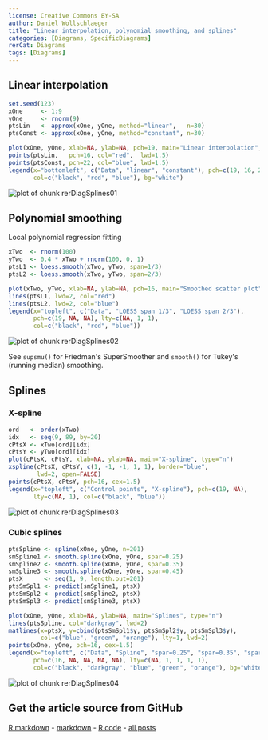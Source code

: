 ```yaml
---
license: Creative Commons BY-SA
author: Daniel Wollschlaeger
title: "Linear interpolation, polynomial smoothing, and splines"
categories: [Diagrams, SpecificDiagrams]
rerCat: Diagrams
tags: [Diagrams]
---
```





Linear interpolation
-------------------------


```r
set.seed(123)
xOne     <- 1:9
yOne     <- rnorm(9)
ptsLin   <- approx(xOne, yOne, method="linear",   n=30)
ptsConst <- approx(xOne, yOne, method="constant", n=30)
```


```r
plot(xOne, yOne, xlab=NA, ylab=NA, pch=19, main="Linear interpolation", cex=1.5)
points(ptsLin,   pch=16, col="red",  lwd=1.5)
points(ptsConst, pch=22, col="blue", lwd=1.5)
legend(x="bottomleft", c("Data", "linear", "constant"), pch=c(19, 16, 22),
       col=c("black", "red", "blue"), bg="white")
```

![plot of chunk rerDiagSplines01](../content/assets/figure/rerDiagSplines01-1.png) 

Polynomial smoothing
-------------------------

Local polynomial regression fitting


```r
xTwo  <- rnorm(100)
yTwo  <- 0.4 * xTwo + rnorm(100, 0, 1)
ptsL1 <- loess.smooth(xTwo, yTwo, span=1/3)
ptsL2 <- loess.smooth(xTwo, yTwo, span=2/3)
```


```r
plot(xTwo, yTwo, xlab=NA, ylab=NA, pch=16, main="Smoothed scatter plot")
lines(ptsL1, lwd=2, col="red")
lines(ptsL2, lwd=2, col="blue")
legend(x="topleft", c("Data", "LOESS span 1/3", "LOESS span 2/3"),
       pch=c(19, NA, NA), lty=c(NA, 1, 1),
       col=c("black", "red", "blue"))
```

![plot of chunk rerDiagSplines02](../content/assets/figure/rerDiagSplines02-1.png) 

See `supsmu()` for Friedman's SuperSmoother and `smooth()` for Tukey's (running median) smoothing.

Splines
-------------------------

### X-spline


```r
ord   <- order(xTwo)
idx   <- seq(9, 89, by=20)
cPtsX <- xTwo[ord][idx]
cPtsY <- yTwo[ord][idx]
plot(cPtsX, cPtsY, xlab=NA, ylab=NA, main="X-spline", type="n")
xspline(cPtsX, cPtsY, c(1, -1, -1, 1, 1), border="blue",
        lwd=2, open=FALSE)
points(cPtsX, cPtsY, pch=16, cex=1.5)
legend(x="topleft", c("Control points", "X-spline"), pch=c(19, NA),
       lty=c(NA, 1), col=c("black", "blue"))
```

![plot of chunk rerDiagSplines03](../content/assets/figure/rerDiagSplines03-1.png) 

### Cubic splines


```r
ptsSpline <- spline(xOne, yOne, n=201)
smSpline1 <- smooth.spline(xOne, yOne, spar=0.25)
smSpline2 <- smooth.spline(xOne, yOne, spar=0.35)
smSpline3 <- smooth.spline(xOne, yOne, spar=0.45)
ptsX      <- seq(1, 9, length.out=201)
ptsSmSpl1 <- predict(smSpline1, ptsX)
ptsSmSpl2 <- predict(smSpline2, ptsX)
ptsSmSpl3 <- predict(smSpline3, ptsX)
```


```r
plot(xOne, yOne, xlab=NA, ylab=NA, main="Splines", type="n")
lines(ptsSpline, col="darkgray", lwd=2)
matlines(x=ptsX, y=cbind(ptsSmSpl1$y, ptsSmSpl2$y, ptsSmSpl3$y),
         col=c("blue", "green", "orange"), lty=1, lwd=2)
points(xOne, yOne, pch=16, cex=1.5)
legend(x="topleft", c("Data", "Spline", "spar=0.25", "spar=0.35", "spar=0.45"),
       pch=c(16, NA, NA, NA, NA), lty=c(NA, 1, 1, 1, 1),
       col=c("black", "darkgray", "blue", "green", "orange"), bg="white")
```

![plot of chunk rerDiagSplines04](../content/assets/figure/rerDiagSplines04-1.png) 

Get the article source from GitHub
----------------------------------------------

[R markdown](https://github.com/dwoll/RExRepos/raw/master/Rmd/diagSplines.Rmd) - [markdown](https://github.com/dwoll/RExRepos/raw/master/md/diagSplines.md) - [R code](https://github.com/dwoll/RExRepos/raw/master/R/diagSplines.R) - [all posts](https://github.com/dwoll/RExRepos/)
